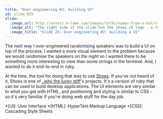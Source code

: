 ```yaml
---
title: "Over-engineering #2: building UI"
id: slide-025
slide:
  :image_url: http://assets.h-lame.com/images/talks/names-from-a-hat/slides/025.png
  :image_alt: "The right side of the slide has the shoes.rb logo - a red circle with three sneakers on it, a black and red one, a white and black one and a red and yellow one - the shoes are heavily processed to wash out detail; text: Over-engineering #2: To build a UI in ruby"
  :image_title: "Slide 25: Over-engineering #2: building a UI"
---
```

The next way I over-engineered randomising speakers was to build a UI on top of the process.  I wanted a more visual element to the problem because we would randomise the speakers _on the night_ so I wanted there to be something more interesting to view than some strings in the terminal.  And, I wanted to do it end-to-end in ruby.

At the time, the tool for doing that was to use [Shoes](http://shoesrb.com).  If you've not heard of it, Shoes is one of [_why the lucky stiff](https://en.wikipedia.org/wiki/Why_the_lucky_stiff)'s projects.  It's a version of ruby that can be used to build desktop applications.  The UI elements are very similar to what you get with HTML, and positioning and styling is similar to CSS - so it's very familiar if you're doing web stuff for the day job.

*[UI]: User Interface
*[HTML]: HyperText Markup Language
*[CSS]: Cascading Style Sheets
